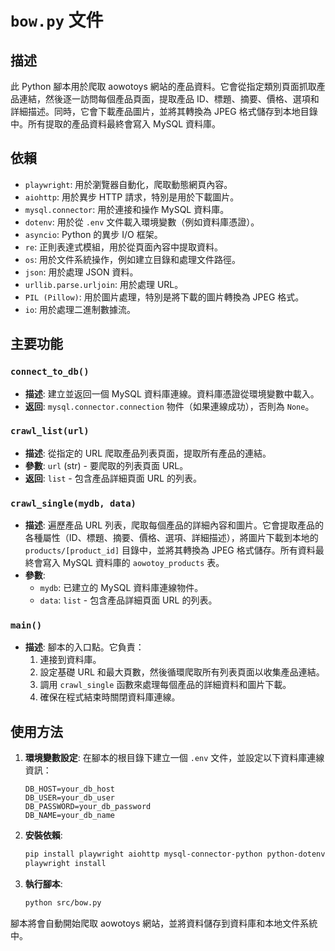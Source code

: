# `bow.py` 文件

## 描述
此 Python 腳本用於爬取 aowotoys 網站的產品資料。它會從指定類別頁面抓取產品連結，然後逐一訪問每個產品頁面，提取產品 ID、標題、摘要、價格、選項和詳細描述。同時，它會下載產品圖片，並將其轉換為 JPEG 格式儲存到本地目錄中。所有提取的產品資料最終會寫入 MySQL 資料庫。

## 依賴
- `playwright`: 用於瀏覽器自動化，爬取動態網頁內容。
- `aiohttp`: 用於異步 HTTP 請求，特別是用於下載圖片。
- `mysql.connector`: 用於連接和操作 MySQL 資料庫。
- `dotenv`: 用於從 `.env` 文件載入環境變數（例如資料庫憑證）。
- `asyncio`: Python 的異步 I/O 框架。
- `re`: 正則表達式模組，用於從頁面內容中提取資料。
- `os`: 用於文件系統操作，例如建立目錄和處理文件路徑。
- `json`: 用於處理 JSON 資料。
- `urllib.parse.urljoin`: 用於處理 URL。
- `PIL (Pillow)`: 用於圖片處理，特別是將下載的圖片轉換為 JPEG 格式。
- `io`: 用於處理二進制數據流。

## 主要功能

### `connect_to_db()`
- **描述**: 建立並返回一個 MySQL 資料庫連線。資料庫憑證從環境變數中載入。
- **返回**: `mysql.connector.connection` 物件（如果連線成功），否則為 `None`。

### `crawl_list(url)`
- **描述**: 從指定的 URL 爬取產品列表頁面，提取所有產品的連結。
- **參數**: `url` (str) - 要爬取的列表頁面 URL。
- **返回**: `list` - 包含產品詳細頁面 URL 的列表。

### `crawl_single(mydb, data)`
- **描述**: 遍歷產品 URL 列表，爬取每個產品的詳細內容和圖片。它會提取產品的各種屬性（ID、標題、摘要、價格、選項、詳細描述），將圖片下載到本地的 `products/[product_id]` 目錄中，並將其轉換為 JPEG 格式儲存。所有資料最終會寫入 MySQL 資料庫的 `aowotoy_products` 表。
- **參數**:
    - `mydb`: 已建立的 MySQL 資料庫連線物件。
    - `data`: `list` - 包含產品詳細頁面 URL 的列表。

### `main()`
- **描述**: 腳本的入口點。它負責：
    1. 連接到資料庫。
    2. 設定基礎 URL 和最大頁數，然後循環爬取所有列表頁面以收集產品連結。
    3. 調用 `crawl_single` 函數來處理每個產品的詳細資料和圖片下載。
    4. 確保在程式結束時關閉資料庫連線。

## 使用方法

1. **環境變數設定**:
   在腳本的根目錄下建立一個 `.env` 文件，並設定以下資料庫連線資訊：
   ```
   DB_HOST=your_db_host
   DB_USER=your_db_user
   DB_PASSWORD=your_db_password
   DB_NAME=your_db_name
   ```

2. **安裝依賴**:
   ```bash
   pip install playwright aiohttp mysql-connector-python python-dotenv Pillow
   playwright install
   ```

3. **執行腳本**:
   ```bash
   python src/bow.py
   ```

腳本將會自動開始爬取 aowotoys 網站，並將資料儲存到資料庫和本地文件系統中。

